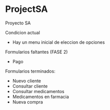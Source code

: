 # ProjectSA
Proyecto SA

Condicion actual

- Hay un menu inicial de eleccion de opciones

Formularios faltantes (FASE 2)
- Pago

Formularios terminados:
- Nuevo cliente
- Consultar cliente
- Consultar medicamentos
- Medicamentos en farmacia
- Nueva compra
